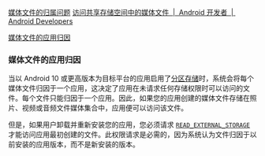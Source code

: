 []()
[媒体文件的归属问题]()
[访问共享存储空间中的媒体文件  |  Android 开发者  |  Android Developers](https://developer.android.com/training/data-storage/shared/media?hl=zh-cn)


[媒体文件的应用归因](https://developer.android.com/training/data-storage/shared/media?hl=zh-cn#app-attribution)





### 媒体文件的应用归因

当以 Android 10 或更高版本为目标平台的应用启用了[分区存储](https://developer.android.com/training/data-storage?hl=zh-cn#scoped-storage)时，系统会将每个媒体文件归因于一个应用，这决定了应用在未请求任何存储权限时可以访问的文件。每个文件只能归因于一个应用。因此，如果您的应用创建的媒体文件存储在照片、视频或音频文件媒体集合中，应用便可以访问该文件。

但是，如果用户卸载并重新安装您的应用，您必须请求 [`READ_EXTERNAL_STORAGE`](https://developer.android.com/reference/android/Manifest.permission?hl=zh-cn#READ_EXTERNAL_STORAGE) 才能访问应用最初创建的文件。此权限请求是必需的，因为系统认为文件归因于以前安装的应用版本，而不是新安装的版本。

